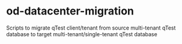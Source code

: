 # od-datacenter-migration
Scripts to migrate qTest client/tenant from source multi-tenant qTest database to target multi-tenant/single-tenant qTest database
